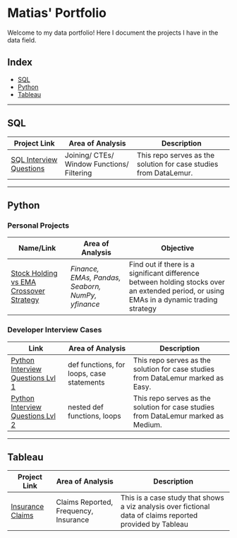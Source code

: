 # Matias' Portfolio
Welcome to my data portfolio! Here I document the projects I have in the data field.


## Index
 - [SQL](#SQL)
 - [Python](#Python)
 - [Tableau](#Tableau)

***

## SQL
| Project Link | Area of Analysis | Description | 
|--------------|--------------|--------------|
| [SQL Interview Questions](https://github.com/Mati-DB/SQL-Interview-Questions)   | Joining/ CTEs/ Window Functions/ Filtering    | This repo serves as the solution for case studies from DataLemur.  |

***

## Python

### Personal Projects

| Name/Link | Area of Analysis | Objective | 
|--|--|--|
| [Stock Holding vs EMA Crossover Strategy](https://github.com/Mati-DB/stack_portfolio/blob/main/NVDA_v2.ipynb) | _Finance, EMAs, Pandas, Seaborn, NumPy, yfinance_ | Find out if there is a significant difference between holding stocks over an extended period, or using EMAs in a dynamic trading strategy |

### Developer Interview Cases

| Link | Area of Analysis | Description | 
|--------------|--------------|--------------|
| [Python Interview Questions Lvl 1](https://github.com/Mati-DB/Python-Interview-Questions-Lvl1)   | def functions, for loops, case statements    | This repo serves as the solution for case studies from DataLemur marked as Easy.  |
| [Python Interview Questions Lvl 2](https://github.com/Mati-DB/Python-Interview-Questions-Lvl2)   | nested def functions, loops    | This repo serves as the solution for case studies from DataLemur marked as Medium.  |

***

## Tableau
| Project Link | Area of Analysis | Description | 
|--------------|--------------|--------------|
| [Insurance Claims](https://github.com/Mati-DB/stack_portfolio/blob/main/Insurance%20Claims.md) | Claims Reported, Frequency, Insurance    | This is a case study that shows a viz analysis over fictional data of claims reported provided by Tableau |
